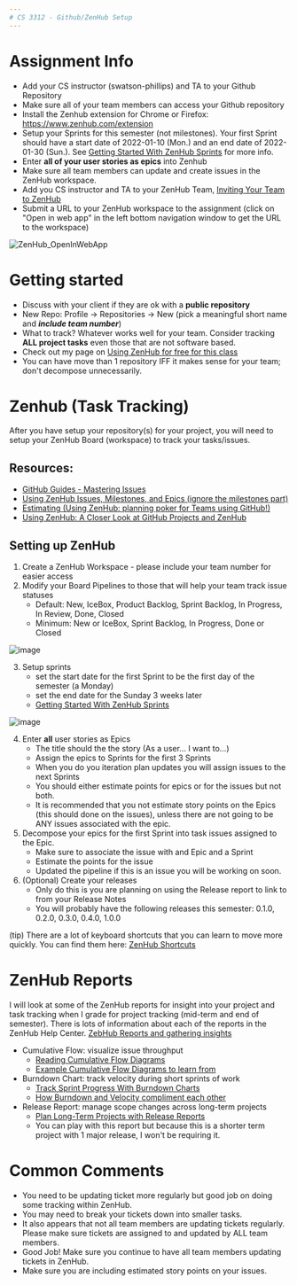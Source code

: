 ```yaml
---
# CS 3312 - Github/ZenHub Setup
---
```


# Assignment Info
* Add your CS instructor (swatson-phillips) and TA to your Github Repository
* Make sure all of your team members can access your Github repository
* Install the Zenhub extension for Chrome or Firefox: https://www.zenhub.com/extension
* Setup your Sprints for this semester (not milestones). Your first Sprint should have a start date of 2022-01-10 (Mon.) and an end date of 2022-01-30 (Sun.). See [Getting Started With ZenHub Sprints](https://help.zenhub.com/support/solutions/articles/43000616465-getting-started-with-zenhub-sprints) for more info.
* Enter **all of your user stories as epics** into Zenhub
* Make sure all team members can update and create issues in the ZenHub workspace.
* Add you CS instructor and TA to your ZenHub Team, [Inviting Your Team to ZenHub](https://help.zenhub.com/support/solutions/articles/43000035792-inviting-your-team-to-zenhub)
* Submit a URL to your ZenHub workspace to the assignment
(click on "Open in web app" in the left bottom navigation window to get the URL to the workspace)

![ZenHub_OpenInWebApp](https://user-images.githubusercontent.com/49889272/150419838-9013e2f2-dc26-4348-b622-ebe519e083ed.png)

# Getting started
* Discuss with your client if they are ok with a **public repository**
* New Repo: Profile -> Repositories -> New (pick a meaningful short name and ***include team number***)
* What to track? Whatever works well for your team. Consider tracking **ALL  project tasks** even those that are not software based.
* Check out my page on [Using ZenHub for free for this class](https://github.com/swatson-phillips/GT-CS-3312-WP/blob/master/HowTos/Using%20Github%20and%20ZenHub%20for%20CS%203312.md)
* You can have move than 1 repository IFF it makes sense for your team; don't decompose unnecessarily.

# Zenhub (Task Tracking)
After you have setup your repository(s) for your project, you will need to setup your ZenHub Board (workspace) to track your tasks/issues.
## Resources:
* [GitHub Guides - Mastering Issues](https://guides.github.com/features/issues/)
* [Using ZenHub Issues, Milestones, and Epics (ignore the milestones part)](https://www.youtube.com/watch?v=tJ375ju3xTc)
* [Estimating (Using ZenHub: planning poker for Teams using GitHub!)](https://www.youtube.com/watch?v=4_oSM3iKAKc)
* [Using ZenHub: A Closer Look at GitHub Projects and ZenHub](https://youtu.be/dMG_-551xV4)

## Setting up ZenHub
1. Create a ZenHub Workspace - please include your team number for easier access
2. Modify your Board Pipelines to those that will help your team track issue statuses
    * Default: New, IceBox, Product Backlog, Sprint Backlog, In Progress, In Review, Done, Closed
    * Minimum: New or IceBox, Sprint Backlog, In Progress, Done or Closed

![image](https://user-images.githubusercontent.com/49889272/150420803-4bf8f5af-f814-4a85-a581-1f05724be530.png)

3. Setup sprints
    * set the start date for the first Sprint to be the first day of the semester (a Monday)
    * set the end date for the Sunday 3 weeks later
    * [Getting Started With ZenHub Sprints](https://help.zenhub.com/support/solutions/articles/43000616465-getting-started-with-zenhub-sprints)

![image](https://user-images.githubusercontent.com/49889272/150420914-5acc7ef2-b444-4016-ab08-e3bf8e836198.png)

4. Enter **all** user stories as Epics
    * The title should the the story (As a user... I want to...)
    * Assign the epics to Sprints for the first 3 Sprints
    * When you do you iteration plan updates you will assign issues to the next Sprints
    * You should either estimate points for epics or for the issues but not both.
    * It is recommended that you not estimate story points on the Epics (this should done on the issues), unless there are not going to be ANY issues associated with the epic.
5. Decompose your epics for the first Sprint into task issues assigned to the Epic.
    * Make sure to associate the issue with and Epic and a Sprint
    * Estimate the points for the issue
    * Updated the pipeline if this is an issue you will be working on soon.
6. (Optional) Create your releases
    * Only do this is you are planning on using the Release report to link to from your Release Notes
    * You will probably have the following releases this semester: 0.1.0, 0.2.0, 0.3.0, 0.4.0, 1.0.0

(tip) There are a lot of keyboard shortcuts that you can learn to move more quickly. You can find them here: [ZenHub Shortcuts](https://app.zenhub.com/dashboard/shortcuts)

# ZenHub Reports
I will look at some of the ZenHub reports for insight into your project and task tracking when I grade for project tracking (mid-term and end of semester). There is lots of information about each of the reports in the ZenHub Help Center. [ZebHub Reports and gathering insights](https://help.zenhub.com/support/solutions/43000042876)
* Cumulative Flow: visualize issue throughput
    * [Reading Cumulative Flow Diagrams](https://help.zenhub.com/support/solutions/articles/43000038850-reading-cumulative-flow-diagrams)
    * [Example Cumulative Flow Diagrams to learn from](https://help.zenhub.com/support/solutions/articles/43000469850-example-cumulative-flow-diagrams-to-learn-from)
* Burndown Chart: track velocity during short sprints of work
    * [Track Sprint Progress With Burndown Charts](https://help.zenhub.com/support/solutions/articles/43000010356-track-sprint-progress-with-burndown-charts)
    * [How Burndown and Velocity compliment each other](https://help.zenhub.com/support/solutions/articles/43000483134-how-burndown-and-velocity-compliment-each-other)
* Release Report: manage scope changes across long-term projects
    * [Plan Long-Term Projects with Release Reports](https://help.zenhub.com/support/solutions/articles/43000010359-plan-long-term-projects-with-release-reports)
    * You can play with this report but because this is a shorter term project with 1 major release, I won't be requiring it.

# Common Comments
* You need to be updating ticket more regularly but good job on doing some tracking within ZenHub.
* You may need to break your tickets down into smaller tasks.
* It also appears that not all team members are updating tickets regularly. Please make sure tickets are assigned to and updated by ALL team members.
* Good Job! Make sure you continue to have all team members updating tickets in ZenHub.
* Make sure you are including estimated story points on your issues.
